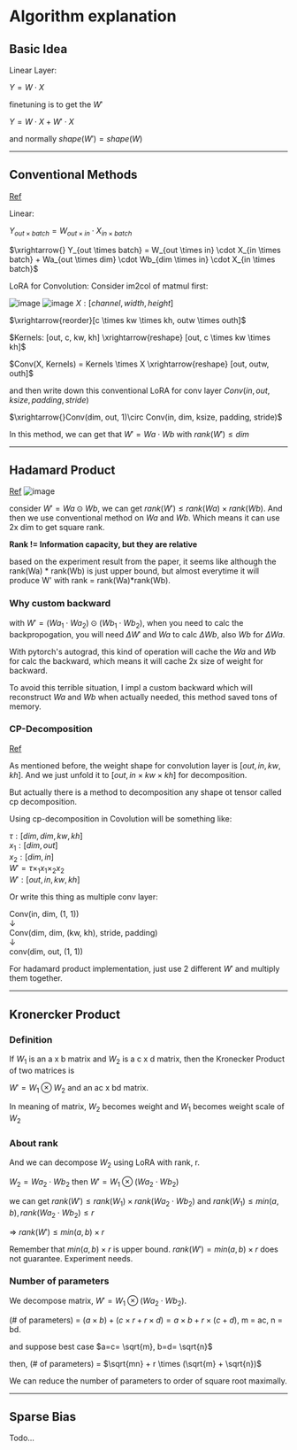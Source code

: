 # Algorithm explanation


## Basic Idea
Linear Layer:

$Y = W \cdot X$

finetuning is to get the $W'$

$Y = W \cdot X + W' \cdot X$

and normally $shape(W') = shape(W)$

---

## Conventional Methods
[Ref](https://arxiv.org/abs/2106.09685)

Linear:

$Y_{out \times batch} = W_{out \times in} \cdot X_{in \times batch}$

$\xrightarrow{} Y_{out \times batch} = W_{out \times in} \cdot X_{in \times batch} + Wa_{out \times dim} \cdot Wb_{dim \times in} \cdot X_{in \times batch}$


LoRA for Convolution:
Consider im2col of matmul first:

![image](https://user-images.githubusercontent.com/59680068/221547963-c821b9fa-2825-4b8d-8192-c3109268417f.png)
![image](https://user-images.githubusercontent.com/59680068/221547996-4be14700-1392-4859-9e29-e3e669142a09.png)
$X:[channel, width, height]$

$\xrightarrow{reorder}[c \times kw \times kh, outw \times outh]$

$Kernels: [out, c, kw, kh] \xrightarrow{reshape} [out, c \times kw \times kh]$

$Conv(X, Kernels) = Kernels  \times  X \xrightarrow{reshape} [out, outw, outh]$

and then write down this conventional LoRA for conv layer
$Conv(in, out, ksize, padding, stride)$

$\xrightarrow{}Conv(dim, out, 1)\circ Conv(in, dim, ksize, padding, stride)$


In this method, we can get that
$W' = Wa \cdot Wb$ with $rank(W') \le dim$

---

## Hadamard Product
[Ref](https://arxiv.org/abs/2108.06098)
![image](https://user-images.githubusercontent.com/59680068/223942143-05b5ebff-06c4-4d07-a0eb-037fd6f04e77.png)


consider $W' = Wa \odot Wb$, we can get $rank(W') \le rank(Wa) \times rank(Wb)$.
And then we use conventional method on $Wa$ and $Wb$. Which means it can use 2x dim to get square rank.

**Rank != Information capacity, but they are relative**

based on the experiment result from the paper, it seems like although the rank(Wa) * rank(Wb) is just upper bound, but almost everytime it will produce W' with rank = rank(Wa)*rank(Wb).

### Why custom backward
with $W' = (Wa_1 \cdot Wa_2) \odot (Wb_1 \cdot Wb_2)$, when you need to calc the backpropogation, you will need $\Delta{W'}$ and $Wa$ to calc $\Delta{Wb}$, also $Wb$ for $\Delta{Wa}$.

With pytorch's autograd, this kind of operation will cache the $Wa$ and $Wb$ for calc the backward, which means it will cache 2x size of weight for backward.

To avoid this terrible situation, I impl a custom backward which will reconstruct $Wa$ and $Wb$ when actually needed, this method saved tons of memory.

### CP-Decomposition
[Ref](https://arxiv.org/abs/1412.6553)

As mentioned before, the weight shape for convolution layer is $[out, in, kw, kh]$. And we just unfold it to $[out, in \times kw \times kh]$ for decomposition.

But actually there is a method to decomposition any shape ot tensor called cp decomposition.

Using cp-decomposition in Covolution will be something like:

$\tau: [dim, dim, kw, kh]$ <br>
$x_1: [dim, out]$<br>
$x_2: [dim, in]$<br>
$W' = \tau \times_1 x_1 \times_2 x_2$<br>
$W': [out, in, kw, kh]$

Or write this thing as multiple conv layer:

Conv(in, dim, (1, 1))<br>
↓<br>
Conv(dim, dim, (kw, kh), stride, padding)<br>
↓<br>
conv(dim, out, (1, 1))<br>

For hadamard product implementation, just use 2 different $W'$ and multiply them together.

---

## Kronercker Product

### Definition

If $W_1$ is an a x b matrix and $W_2$ is a c x d matrix, then the Kronecker Product of two matrices is 

$W' = W_1 \otimes W_2$ and an ac x bd matrix.

In meaning of matrix, $W_2$ becomes weight and $W_1$ becomes weight scale of $W_2$

### About rank

And we can decompose $W_2$ using LoRA with rank, r.

$W_2 = Wa_2 \cdot Wb_2$ then $W' = W_1 \otimes (Wa_2 \cdot Wb_2)$

we can get $rank(W') \le rank(W_1) \times rank(Wa_2 \cdot Wb_2)$ and $rank(W_1) \le min(a, b), rank(Wa_2 \cdot Wb_2) \le r$ 

=> $rank(W') \le min(a, b) \times r$

Remember that $min(a, b) \times r$ is upper bound. $rank(W') = min(a, b) \times r$ does not guarantee. Experiment needs.

### Number of parameters

We decompose matrix, $W' = W_1 \otimes (Wa_2 \cdot Wb_2)$.

(# of parameters) = $(a \times b) + (c \times r + r \times d) = a \times b + r \times (c + d)$, m = ac, n = bd.

and suppose best case $a=c= \sqrt{m}, b=d= \sqrt{n}$

then, (# of parameters) = $\sqrt{mn} + r \times (\sqrt{m} + \sqrt{n})$

We can reduce the number of parameters to order of square root maximally.

---

## Sparse Bias
Todo...
